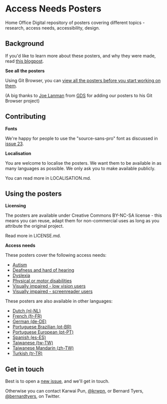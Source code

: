 # Access Needs Posters
Home Office Digital repository of posters covering different topics - research, access needs, accessibility, design.

## Background

If you'd like to learn more about these posters, and why they were made, read [this blogpost](https://accessibility.blog.gov.uk/2016/09/02/dos-and-donts-on-designing-for-accessibility/).

**See all the posters**

Using Git Browser, you can [view all the posters before you start working on them](http://www.git-browser.com/ukhomeoffice/posters/accessibility/posters_en-UK).

(A big thanks to [Joe Lanman](https://twitter.com/joelanman) from [GDS](https://twitter.com/gdsteam) for adding our posters to his Git Browser project)

## Contributing

**Fonts**

We're happy for people to use the "source-sans-pro" font as discussed in [issue 23](https://github.com/UKHomeOffice/posters/issues/23).

**Localisation**

You are welcome to localise the posters. We want them to be available in as many languages as possible. We only ask you to make available publicly.

You can read more in LOCALISATION.md.

## Using the posters

**Licensing**

The posters are available under Creative Commons BY-NC-SA license - this means you can reuse, adapt them for non-commercial uses as long as you attribute the original project.

Read more in LICENSE.md.

**Access needs**

These posters cover the following access needs:
* [Autism](https://github.com/UKHomeOffice/posters/blob/master/accessibility/posters_en-UK/autistic-spectrum.pdf)
* [Deafness and hard of hearing](https://github.com/ukhomeoffice/posters/blob/master/accessibility/posters_en-UK/deaf.pdf)
* [Dyslexia](https://github.com/UKHomeOffice/posters/blob/master/accessibility/posters_en-UK/dyslexia.pdf)
* [Physical or motor disabilities](https://github.com/UKHomeOffice/posters/blob/master/accessibility/posters_en-UK/motor-disabilities.pdf)
* [Visually impaired - low vision users](https://github.com/UKHomeOffice/posters/blob/master/accessibility/posters_en-UK/low-vision.pdf)
* [Visually impaired - screenreader users](https://github.com/UKHomeOffice/posters/blob/master/accessibility/posters_en-UK/screenreader.pdf)

These posters are also available in other languages:
* [Dutch (nl-NL)](https://github.com/UKHomeOffice/posters/tree/master/accessibility/posters_nl)
* [French (fr-FR)](https://github.com/UKHomeOffice/posters/tree/master/accessibility/posters_fr)
* [German (de-DE)](https://github.com/UKHomeOffice/posters/tree/master/accessibility/posters_de)
* [Portuguese Brazilian (pt-BR)](https://github.com/UKHomeOffice/posters/tree/master/accessibility/posters_pt-BR)
* [Portuguese European (pt-PT)](https://github.com/UKHomeOffice/posters/tree/master/accessibility/posters_pt-PT)
* [Spanish (es-ES)](https://github.com/UKHomeOffice/posters/tree/master/accessibility/posters_es)
* [Taiwanese (tw-TW)](https://github.com/UKHomeOffice/posters/tree/master/accessibility/posters_tw)
* [Taiwanese Mandarin (zh-TW)](https://github.com/UKHomeOffice/posters/tree/master/accessibility/posters_zh-TW)
* [Turkish (tr-TR)](https://github.com/UKHomeOffice/posters/tree/master/accessibility/posters_tr)

## Get in touch

Best is to open a [new issue](https://github.com/UKHomeOffice/posters/issues), and we'll get in touch.

Otherwise you can contact Karwai Pun, [@krwpn](https://twitter.com/krwpn), or Bernard Tyers, [@bernardtyers](https://twitter.com/bernardtyers), on Twitter.
